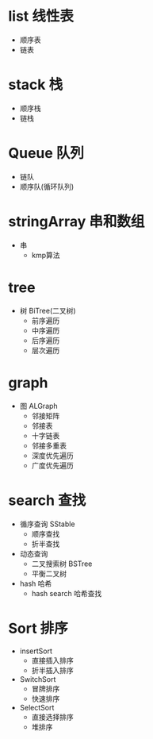 # list 线性表
- 顺序表
- 链表

# stack 栈
- 顺序栈
- 链栈

# Queue 队列
- 链队
- 顺序队(循环队列)

# stringArray 串和数组
- 串
  - kmp算法

# tree
- 树 BiTree(二叉树)
  - 前序遍历
  - 中序遍历
  - 后序遍历
  - 层次遍历

# graph
- 图 ALGraph
  - 邻接矩阵
  - 邻接表
  - 十字链表
  - 邻接多重表
  - 深度优先遍历
  - 广度优先遍历

# search 查找
- 循序查询 SStable
  - 顺序查找
  - 折半查找
- 动态查询 
  - 二叉搜索树 BSTree
  - 平衡二叉树
- hash 哈希
  - hash search 哈希查找

# Sort 排序
  - insertSort
    - 直接插入排序
    - 折半插入排序
  - SwitchSort
    - 冒牌排序
    - 快速排序
  - SelectSort
    - 直接选择排序
    - 堆排序
